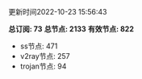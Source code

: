 更新时间2022-10-23 15:56:43

**总订阅: 73**
**总节点: 2133**
**有效节点: 822**
- ss节点: 471
- v2ray节点: 257
- trojan节点: 94
